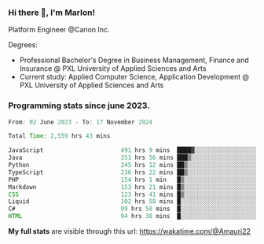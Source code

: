 
### Hi there 👋, I'm Marlon!

Platform Engineer @Canon Inc.

Degrees: 
- Professional Bachelor's Degree in Business Management, Finance and Insurance @ PXL University of Applied Sciences and Arts
- Current study: Applied Computer Science, Application Development @ PXL University of Applied Sciences and Arts

### Programming stats since june 2023.
<!--START_SECTION:waka-->

```java
From: 02 June 2023 - To: 17 November 2024

Total Time: 2,559 hrs 43 mins

JavaScript                      491 hrs 9 mins  ████▓░░░░░░░░░░░░░░░░░░░░   18.85 %
Java                            351 hrs 56 mins ███▒░░░░░░░░░░░░░░░░░░░░░   13.51 %
Python                          245 hrs 12 mins ██▒░░░░░░░░░░░░░░░░░░░░░░   09.41 %
TypeScript                      236 hrs 22 mins ██▒░░░░░░░░░░░░░░░░░░░░░░   09.07 %
PHP                             154 hrs 1 min   █▒░░░░░░░░░░░░░░░░░░░░░░░   05.91 %
Markdown                        153 hrs 21 mins █▒░░░░░░░░░░░░░░░░░░░░░░░   05.89 %
CSS                             123 hrs 41 mins █▒░░░░░░░░░░░░░░░░░░░░░░░   04.75 %
Liquid                          102 hrs 58 mins █░░░░░░░░░░░░░░░░░░░░░░░░   03.95 %
C#                              99 hrs 58 mins  █░░░░░░░░░░░░░░░░░░░░░░░░   03.84 %
HTML                            94 hrs 38 mins  █░░░░░░░░░░░░░░░░░░░░░░░░   03.63 %
```

<!--END_SECTION:waka-->
**My full stats** are visible through this url: https://wakatime.com/@Amauri22
